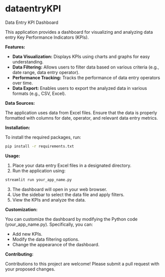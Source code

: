 # dataentryKPI

Data Entry KPI Dashboard

This application provides a dashboard for visualizing and analyzing data entry Key Performance Indicators (KPIs).

**Features:**

*   **Data Visualization:** Displays KPIs using charts and graphs for easy understanding.
*   **Data Filtering:** Allows users to filter data based on various criteria (e.g., date range, data entry operator).
*   **Performance Tracking:** Tracks the performance of data entry operators over time.
*   **Data Export:** Enables users to export the analyzed data in various formats (e.g., CSV, Excel).

**Data Sources:**

The application uses data from Excel files. Ensure that the data is properly formatted with columns for date, operator, and relevant data entry metrics.

**Installation:**

To install the required packages, run:

```bash
pip install -r requirements.txt
```

**Usage:**

1.  Place your data entry Excel files in a designated directory.
2.  Run the application using:

```bash
streamlit run your_app_name.py
```

3.  The dashboard will open in your web browser.
4.  Use the sidebar to select the data file and apply filters.
5.  View the KPIs and analyze the data.

**Customization:**

You can customize the dashboard by modifying the Python code (your\_app\_name.py).  Specifically, you can:

*   Add new KPIs.
*   Modify the data filtering options.
*   Change the appearance of the dashboard.

**Contributing:**

Contributions to this project are welcome!  Please submit a pull request with your proposed changes.

